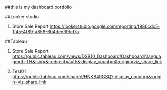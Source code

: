 ##this is my dashboard portfolio

##Looker studio

1. Store Sale Report
https://lookerstudio.google.com/reporting/f986cdc5-1f45-4f89-a858-6b4dee39bd7a

##Tableau

1. Store Sale Report
https://public.tableau.com/views/DSB10_Dashboard/Dashboard?:language=th-TH&:sid=&:redirect=auth&:display_count=n&:origin=viz_share_link

2. Test01
https://public.tableau.com/shared/HNKB49GSQ?:display_count=n&:origin=viz_share_link

